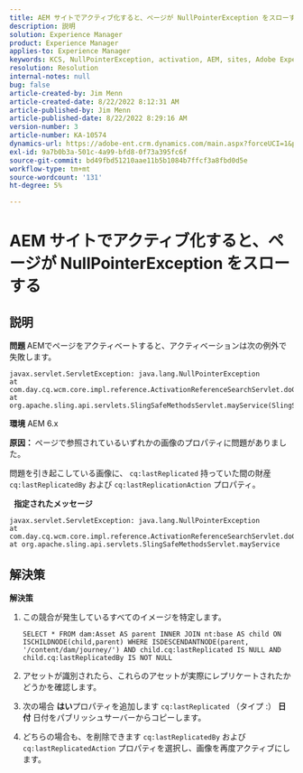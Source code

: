 ```yaml
---
title: AEM サイトでアクティブ化すると、ページが NullPointerException をスローする
description: 説明
solution: Experience Manager
product: Experience Manager
applies-to: Experience Manager
keywords: KCS, NullPointerException, activation, AEM, sites, Adobe Experience Manager, 6.x
resolution: Resolution
internal-notes: null
bug: false
article-created-by: Jim Menn
article-created-date: 8/22/2022 8:12:31 AM
article-published-by: Jim Menn
article-published-date: 8/22/2022 8:29:16 AM
version-number: 3
article-number: KA-10574
dynamics-url: https://adobe-ent.crm.dynamics.com/main.aspx?forceUCI=1&pagetype=entityrecord&etn=knowledgearticle&id=3420272b-f221-ed11-b83e-0022480866ad
exl-id: 9a7b0b3a-501c-4a99-bfd8-0f73a395fc6f
source-git-commit: bd49fbd51210aae11b5b1084b7ffcf3a8fbd0d5e
workflow-type: tm+mt
source-wordcount: '131'
ht-degree: 5%

---
```


# AEM サイトでアクティブ化すると、ページが NullPointerException をスローする

## 説明


<b>問題 </b>
AEMでページをアクティベートすると、アクティベーションは次の例外で失敗します。


```
javax.servlet.ServletException: java.lang.NullPointerException
at com.day.cq.wcm.core.impl.reference.ActivationReferenceSearchServlet.doGet(ActivationReferenceSearchServlet.java:175)
at org.apache.sling.api.servlets.SlingSafeMethodsServlet.mayService(SlingSafeMethodsServlet.java:269)
```


<b>環境</b>
AEM 6.x

<b>原因： </b>
ページで参照されているいずれかの画像のプロパティに問題がありました。

問題を引き起こしている画像に、 `cq:lastReplicated` 持っていた間の財産 `cq:lastReplicatedBy` および `cq:lastReplicationAction` プロパティ。

 
<b>指定されたメッセージ</b>


```
javax.servlet.ServletException: java.lang.NullPointerException
at com.day.cq.wcm.core.impl.reference.ActivationReferenceSearchServlet.doGet
at org.apache.sling.api.servlets.SlingSafeMethodsServlet.mayService
```



## 解決策


<b>解決策</b>

1. この競合が発生しているすべてのイメージを特定します。

   ```
   SELECT * FROM dam:Asset AS parent INNER JOIN nt:base AS child ON ISCHILDNODE(child,parent) WHERE ISDESCENDANTNODE(parent, '/content/dam/journey/') AND child.cq:lastReplicated IS NULL AND child.cq:lastReplicatedBy IS NOT NULL
   ```

2. アセットが識別されたら、これらのアセットが実際にレプリケートされたかどうかを確認します。
3. 次の場合 <b>はい</b>プロパティを追加します `cq:lastReplicated` （タイプ :） <b>日付</b> 日付をパブリッシュサーバーからコピーします。
4. どちらの場合も、を削除できます `cq:lastReplicatedBy` および `cq:lastReplicatedAction` プロパティを選択し、画像を再度アクティブにします。

